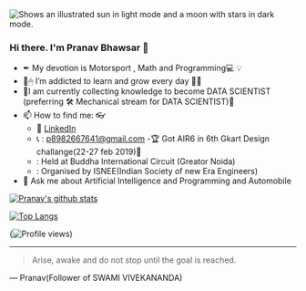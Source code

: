 <picture>
  <source media="(prefers-color-scheme: dark)" srcset=""https://cdn.analyticsvidhya.com/wp-content/uploads/2023/04/Data-Science-Innovations.jpeg"">
  <source media="(prefers-color-scheme: light)" srcset="https://cdn.analyticsvidhya.com/wp-content/uploads/2023/04/Data-Science-Innovations.jpeg">
  <img alt="Shows an illustrated sun in light mode and a moon with stars in dark mode." src="https://cdn.analyticsvidhya.com/wp-content/uploads/2023/04/Data-Science-Innovations.jpeg">
</picture>

### Hi there. I'm Pranav Bhawsar 🧑

- ✒ My devotion is Motorsport ,  Math and Programming💻 💡
- 🧠🖱 I’m addicted to learn and grow every day 🕵️‍♀️
- 💊I am currently collecting knowledge to become DATA SCIENTIST (preferring 🛠 Mechanical stream for DATA SCIENTIST)💉
- 📫 How to find me: 👓 
  - :office: [LinkedIn](https://www.linkedin.com/in/Pranavbhawsar/)
  - 📞 : p8982667641@gmail.com
-🏆 Got AIR6 in 6th Gkart Design challange(22-27 feb 2019)🥇
   - : Held at Buddha International Circuit (Greator Noida)
   - : Organised by ISNEE(Indian Society of new Era Engineers) 
- 💬 Ask me about Artificial Intelligence and Programming and Automobile

[![Pranav's github stats](https://github-readme-stats.vercel.app/api?username=Pranavbh1&count_private=true&show_icons=true&theme=dracula&hide_rank=false)](https://github.com/bansalkanav?tab=repositories)

[![Top Langs](https://github-readme-stats.vercel.app/api/top-langs/?username=Pranavbh1)](https://github.com/Pranavbh1?tab=repositories)

(![Profile views](https://gpvc.arturio.dev/[Pranavbh1]))

</details>


---
> Arise, awake and do not stop until the goal is reached.

— Pranav(Follower of SWAMI VIVEKANANDA)

